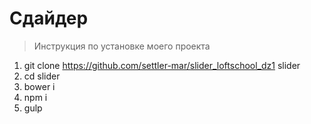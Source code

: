 # Сдайдер


>Инструкция по установке моего проекта

1. git clone https://github.com/settler-mar/slider_loftschool_dz1 slider
2. cd slider
3. bower i
4. npm i
5. gulp
